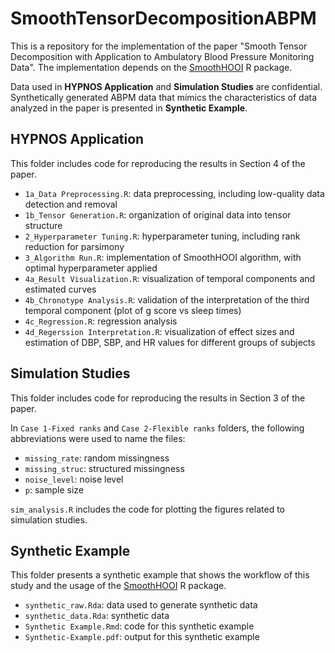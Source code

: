 # SmoothTensorDecompositionABPM

This is a repository for the implementation of the paper "Smooth Tensor Decomposition with Application to Ambulatory Blood Pressure Monitoring Data". The implementation depends on the [SmoothHOOI](https://github.com/IrinaStatsLab/SmoothHOOI) R package.

Data used in **HYPNOS Application** and **Simulation Studies** are confidential. Synthetically generated ABPM data that mimics the characteristics of data analyzed in the paper is presented in **Synthetic Example**.

## HYPNOS Application

This folder includes code for reproducing the results in Section 4 of the paper.

- `1a_Data Preprocessing.R`: data preprocessing, including low-quality data detection and removal
- `1b_Tensor Generation.R`: organization of original data into tensor structure
- `2_Hyperparameter Tuning.R`: hyperparameter tuning, including rank reduction for parsimony
- `3_Algorithm Run.R`: implementation of SmoothHOOI algorithm, with optimal hyperparameter applied
- `4a_Result Visualization.R`: visualization of temporal components and estimated curves
- `4b_Chronotype Analysis.R`: validation of the interpretation of the third temporal component (plot of g score vs sleep times)
- `4c_Regression.R`: regression analysis
- `4d_Regerssion Interpretation.R`: visualization of effect sizes and estimation of DBP, SBP, and HR values for different groups of subjects

## Simulation Studies

This folder includes code for reproducing the results in Section 3 of the paper. 

In `Case 1-Fixed ranks` and `Case 2-Flexible ranks` folders, the following abbreviations were used to name the files:
- `missing_rate`: random missingness
- `missing_struc`: structured missingness
- `noise_level`: noise level
- `p`: sample size

`sim_analysis.R` includes the code for plotting the figures related to simulation studies.

## Synthetic Example

This folder presents a synthetic example that shows the workflow of this study and the usage of the [SmoothHOOI](https://github.com/IrinaStatsLab/SmoothHOOI) R package.

- `synthetic_raw.Rda`: data used to generate synthetic data
- `synthetic_data.Rda`: synthetic data
- `Synthetic Example.Rmd`: code for this synthetic example
- `Synthetic-Example.pdf`: output for this synthetic example


